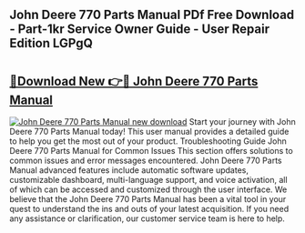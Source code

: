 ## John Deere 770 Parts Manual PDf Free Download - Part-1kr Service Owner Guide - User Repair Edition LGPgQ

# <h2><a href="http://bc86584.oget.top/?id=John+Deere+770+Parts+Manual">🔗Download New 👉🔴 John Deere 770 Parts Manual</a></h2>

[![John Deere 770 Parts Manual new download](https://i.imgur.com/5g1atiW.png)](http://bc86584.oget.top/?id=John+Deere+770+Parts+Manual)
Start your journey with John Deere 770 Parts Manual today! This user manual provides a detailed guide to help you get the most out of your product. Troubleshooting Guide John Deere 770 Parts Manual for Common Issues This section offers solutions to common issues and error messages encountered. John Deere 770 Parts Manual advanced features include automatic software updates, customizable dashboard, multi-language support, and voice activation, all of which can be accessed and customized through the user interface. We believe that the John Deere 770 Parts Manual has been a vital tool in your quest to understand the ins and outs of your latest acquisition. If you need any assistance or clarification, our customer service team is here to help.
